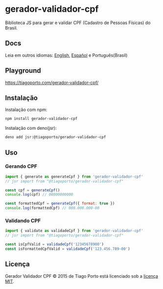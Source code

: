 # gerador-validador-cpf

Biblioteca JS para gerar e validar CPF (Cadastro de Pessoas Físicas) do Brasil.

## Docs

Leia em outros idiomas: [English](https://github.com/tiagoporto/gerador-validador-cpf/blob/main/packages/gerador-validador-cpf/README.en.md), [Español](https://github.com/tiagoporto/gerador-validador-cpf/blob/main/packages/gerador-validador-cpf/README.es.md) e Português(Brasil)

## Playground

<https://tiagoporto.com/gerador-validador-cpf/>

## Instalação

Instalação com npm:

```bash
npm install gerador-validador-cpf
```

Instalação com deno(jsr):

```bash
deno add jsr:@tiagoporto/gerador-validador-cpf
```

## Uso

### Gerando CPF

```js
import { generate as generateCpf } from 'gerador-validador-cpf'
// jsr import from "@tiagoporto/gerador-validador-cpf"

const cpf = generateCpf()
console.log(cpf) // 00000000000

const formattedCpf = generateCpf({ format: true })
console.log(formattedCpf) // 000.000.000-00
```

### Validando CPF

```js
import { validate as validadeCpf } from 'gerador-validador-cpf'
// jsr import from "@tiagoporto/gerador-validador-cpf"

const isCpfValid = validadeCpf('12345678900')
const isFormattedCpfValid = validadeCpf('123.456.789-00')
```

## Licença

Gerador Validador CPF © 2015 de Tiago Porto está licenciado sob a [licença MIT](https://github.com/tiagoporto/gerador-validador-cpf/blob/main/LICENSE).
